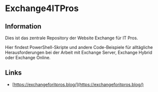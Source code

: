 # Exchange4ITPros

## Information

Dies ist das zentrale Repository der Website Exchange für IT Pros. 

Hier findest PowerShell-Skripte und andere Code-Beispiele für alltägliche Herausforderungen bei der Arbeit mit Exchange Server, Exchange Hybrid oder Exchange Online.


## Links

* [https://exchangeforitpros.blog/](https://exchangeforitpros.blog/)


